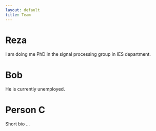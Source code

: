 ```yaml
---
layout: default
title: Team
---
```


# Reza

I am doing me PhD in the signal processing group in IES department.


# Bob

He is currently unemployed.


# Person C

Short bio ...
